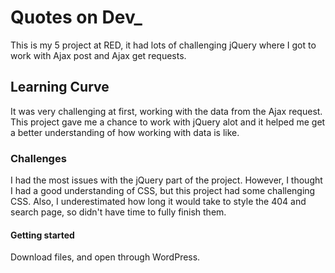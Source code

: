 # Quotes on Dev\_

This is my 5 project at RED, it had lots of challenging jQuery where I got to work with Ajax post and Ajax get requests.

## Learning Curve

It was very challenging at first, working with the data from the Ajax request. This project gave me a chance to work with jQuery alot and it helped me get a better understanding of how working with data is like.

### Challenges

I had the most issues with the jQuery part of the project. However, I thought I had a good understanding of CSS, but this project had some challenging CSS. Also, I underestimated how long it would take to style the 404 and search page, so didn't have time to fully finish them.

#### Getting started

Download files, and open through WordPress.
